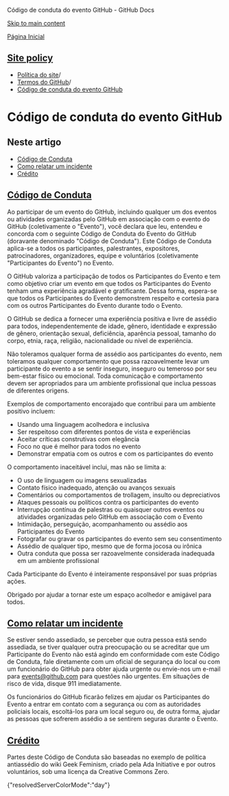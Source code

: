 Código de conduta do evento GitHub - GitHub Docs

[Skip to main content](#main-content)

[Página Inicial](/pt)

[Site policy](/pt/site-policy)
----------

* [Política do site](/pt/site-policy)/
* [Termos do GitHub](/pt/site-policy/github-terms)/
* [Código de conduta do evento GitHub](/pt/site-policy/github-terms/github-event-code-of-conduct)

Código de conduta do evento GitHub
==========

Neste artigo
----------

* [Código de Conduta](#code-of-conduct)
* [Como relatar um incidente](#reporting-an-incident)
* [Crédito](#credit)

[Código de Conduta](#code-of-conduct)
----------

Ao participar de um evento do GitHub, incluindo qualquer um dos eventos ou atividades organizadas pelo GitHub em associação com o evento do GitHub (coletivamente o "Evento"), você declara que leu, entendeu e concorda com o seguinte Código de Conduta do Evento do GitHub (doravante denominado "Código de Conduta"). Este Código de Conduta aplica-se a todos os participantes, palestrantes, expositores, patrocinadores, organizadores, equipe e voluntários (coletivamente "Participantes do Evento") no Evento.

O GitHub valoriza a participação de todos os Participantes do Evento e tem como objetivo criar um evento em que todos os Participantes do Evento tenham uma experiência agradável e gratificante. Dessa forma, espera-se que todos os Participantes do Evento demonstrem respeito e cortesia para com os outros Participantes do Evento durante todo o Evento.

O GitHub se dedica a fornecer uma experiência positiva e livre de assédio para todos, independentemente de idade, gênero, identidade e expressão de gênero, orientação sexual, deficiência, aparência pessoal, tamanho do corpo, etnia, raça, religião, nacionalidade ou nível de experiência.

Não toleramos qualquer forma de assédio aos participantes do evento, nem toleramos qualquer comportamento que possa razoavelmente levar um participante do evento a se sentir inseguro, inseguro ou temeroso por seu bem-estar físico ou emocional. Toda comunicação e comportamento devem ser apropriados para um ambiente profissional que inclua pessoas de diferentes origens.

Exemplos de comportamento encorajado que contribui para um ambiente positivo incluem:

* Usando uma linguagem acolhedora e inclusiva
* Ser respeitoso com diferentes pontos de vista e experiências
* Aceitar críticas construtivas com elegância
* Foco no que é melhor para todos no evento
* Demonstrar empatia com os outros e com os participantes do evento

O comportamento inaceitável inclui, mas não se limita a:

* O uso de linguagem ou imagens sexualizadas
* Contato físico inadequado, atenção ou avanços sexuais
* Comentários ou comportamentos de trollagem, insulto ou depreciativos
* Ataques pessoais ou políticos contra os participantes do evento
* Interrupção contínua de palestras ou quaisquer outros eventos ou atividades organizadas pelo GitHub em associação com o Evento
* Intimidação, perseguição, acompanhamento ou assédio aos Participantes do Evento
* Fotografar ou gravar os participantes do evento sem seu consentimento
* Assédio de qualquer tipo, mesmo que de forma jocosa ou irônica
* Outra conduta que possa ser razoavelmente considerada inadequada em um ambiente profissional

Cada Participante do Evento é inteiramente responsável por suas próprias ações.

Obrigado por ajudar a tornar este um espaço acolhedor e amigável para todos.

[Como relatar um incidente](#reporting-an-incident)
----------

Se estiver sendo assediado, se perceber que outra pessoa está sendo assediada, se tiver qualquer outra preocupação ou se acreditar que um Participante do Evento não está agindo em conformidade com este Código de Conduta, fale diretamente com um oficial de segurança do local ou com um funcionário do GitHub para obter ajuda urgente ou envie-nos um e-mail para [events@github.com](mailto:events@github.com) para questões não urgentes. Em situações de risco de vida, disque 911 imediatamente.

Os funcionários do GitHub ficarão felizes em ajudar os Participantes do Evento a entrar em contato com a segurança ou com as autoridades policiais locais, escoltá-los para um local seguro ou, de outra forma, ajudar as pessoas que sofrerem assédio a se sentirem seguras durante o Evento.

[Crédito](#credit)
----------

Partes deste Código de Conduta são baseadas no exemplo de política antiassédio do wiki Geek Feminism, criado pela Ada Initiative e por outros voluntários, sob uma licença da Creative Commons Zero.

{"resolvedServerColorMode":"day"}
